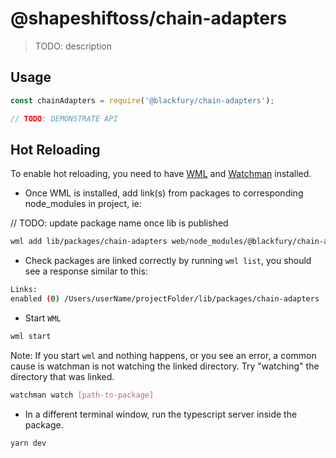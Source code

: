 # @shapeshiftoss/chain-adapters

> TODO: description

## Usage

```typescript
const chainAdapters = require('@blackfury/chain-adapters');

// TODO: DEMONSTRATE API
```

## Hot Reloading

To enable hot reloading, you need to have [WML](https://github.com/wix/wml) and [Watchman](https://facebook.github.io/watchman/docs/install.html) installed.

- Once WML is installed, add link(s) from packages to corresponding node_modules in project, ie:

// TODO: update package name once lib is published
```bash
wml add lib/packages/chain-adapters web/node_modules/@blackfury/chain-adapters
```

- Check packages are linked correctly by running `wml list`, you should see a response similar to this:
```bash
Links:
enabled (0) /Users/userName/projectFolder/lib/packages/chain-adapters -> /Users/userName/projectFolder/web/node_modules/@blackfury/chain-adapters
```

- Start `WML`
```bash
wml start
```

Note: If you start `wml` and nothing happens, or you see an error, a common cause is watchman is not watching the linked directory. Try "watching" the directory that was linked.

```bash
watchman watch [path-to-package]
```

- In a different terminal window, run the typescript server inside the package.

```bash
yarn dev
```
